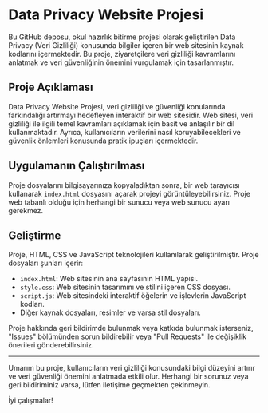 # Data Privacy Website Projesi

Bu GitHub deposu, okul hazırlık bitirme projesi olarak geliştirilen Data Privacy (Veri Gizliliği) konusunda bilgiler içeren bir web sitesinin kaynak kodlarını içermektedir. Bu proje, ziyaretçilere veri gizliliği kavramlarını anlatmak ve veri güvenliğinin önemini vurgulamak için tasarlanmıştır.

## Proje Açıklaması

Data Privacy Website Projesi, veri gizliliği ve güvenliği konularında farkındalığı artırmayı hedefleyen interaktif bir web sitesidir. Web sitesi, veri gizliliği ile ilgili temel kavramları açıklamak için basit ve anlaşılır bir dil kullanmaktadır. Ayrıca, kullanıcıların verilerini nasıl koruyabilecekleri ve güvenlik önlemleri konusunda pratik ipuçları içermektedir.

## Uygulamanın Çalıştırılması

Proje dosyalarını bilgisayarınıza kopyaladıktan sonra, bir web tarayıcısı kullanarak `index.html` dosyasını açarak projeyi görüntüleyebilirsiniz. Proje web tabanlı olduğu için herhangi bir sunucu veya web sunucu ayarı gerekmez.

## Geliştirme

Proje, HTML, CSS ve JavaScript teknolojileri kullanılarak geliştirilmiştir. Proje dosyaları şunları içerir:

- `index.html`: Web sitesinin ana sayfasının HTML yapısı.
- `style.css`: Web sitesinin tasarımını ve stilini içeren CSS dosyası.
- `script.js`: Web sitesindeki interaktif öğelerin ve işlevlerin JavaScript kodları.
- Diğer kaynak dosyaları, resimler ve varsa stil dosyaları.

Proje hakkında geri bildirimde bulunmak veya katkıda bulunmak isterseniz, "Issues" bölümünden sorun bildirebilir veya "Pull Requests" ile değişiklik önerileri gönderebilirsiniz.

---

Umarım bu proje, kullanıcıların veri gizliliği konusundaki bilgi düzeyini artırır ve veri güvenliği önemini anlatmada etkili olur. Herhangi bir sorunuz veya geri bildiriminiz varsa, lütfen iletişime geçmekten çekinmeyin.

İyi çalışmalar!
